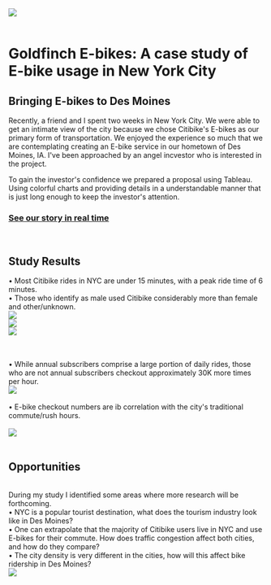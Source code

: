 <img src="https://github.com/meggrooms/bikesharing/blob/main/images/Goldfinch_logo.png">
<BR>
<BR>
  
# Goldfinch E-bikes: A case study of E-bike usage in New York City
## Bringing E-bikes to Des Moines

Recently, a friend and I spent two weeks in New York City. We were able to get an intimate view of the city because we chose Citibike's E-bikes as our primary form of transportation. We enjoyed the experience so much that we are contemplating creating an E-bike service in our hometown of Des Moines, IA. 
I've been approached by an angel incvestor who is interested in the project. 
<BR>
  
To gain the investor's confidence we prepared a proposal using Tableau. Using colorful charts and providing details in a understandable manner that is just long enough to keep the investor's attention.
<BR>
 
### <a href="https://public.tableau.com/app/profile/margaret.gangloff.grooms/viz/GoldfinchE-BikeProposal/GoldfinchStory">See our story in real time </a>
<BR>


## Study Results


• Most Citibike rides in NYC are under 15 minutes, with a peak ride time of 6 minutes.
 <BR>
• Those who identify as male used Citibike considerably more than female and other/unknown.
 <BR>
<img src="https://github.com/meggrooms/bikesharing/blob/main/images/deliverable_2/story_1.png">
<BR>
<img src="https://github.com/meggrooms/bikesharing/blob/main/images/deliverable_2/2_gender.png">
<BR>
<img src="https://github.com/meggrooms/bikesharing/blob/main/images/deliverable_2/story_by_gender.png">
<BR>  
<BR>

• While annual subscribers comprise a large portion of daily rides, those who are not annual subscribers checkout approximately 30K more times per hour.
<BR>
<img src="https://github.com/meggrooms/bikesharing/blob/main/images/deliverable_2/by_user.png">
<BR>
<BR>
• E-bike checkout numbers are ib correlation with the city's traditional commute/rush hours.
<BR>
<BR>
<img src="https://github.com/meggrooms/bikesharing/blob/main/images/deliverable_2/time_used.png">
<BR>
<BR>
## Opportunities
<br>
During my study I identified some areas where more research will be forthcoming.
<BR>
• NYC is a popular tourist destination, what does the tourism industry look like in Des Moines?
<BR>
• One can extrapolate that the majority of Citibike users live in NYC and use E-bikes for their commute. How does traffic congestion affect both cities, and how do they compare? 
<BR>
• The city density is very different in the cities, how will this affect bike ridership in Des Moines?
<BR>
<img src="https://github.com/meggrooms/bikesharing/blob/main/images/deliverable_2/city_differences.png">



